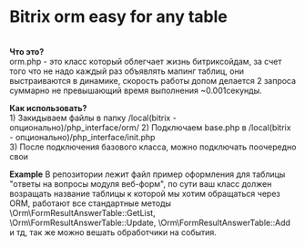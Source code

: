 <p>
<h1>Bitrix orm easy for any table</h1><br/>
<b>Что это?</b><br/>
orm.php - это класс который облегчает жизнь битриксойдам, за счет того что не надо каждый раз объявлять мапинг таблиц, 
они выстраиваются в динамике, скорость работы допом делается 2 запроса суммарно не превышающий время выполнения ~0.001секунды.<br/>
</p>
<p>
<b>Как использовать?</b></br>
1) Закидываем файлы в папку /local(bitrix - опционально)/php_interface/orm/
2) Подключаем base.php в /local(bitrix - опционально)/php_interface/init.php <br/>
3) После подключения базового класса, можно подключать поочередно свои <br/>
</p>
<p>
<b>Example</b>
В репозитории лежит файл пример оформления для таблицы "ответы на вопросы модуля веб-форм", по сути ваш класс должен возращать
название таблицы к которой мы хотим обращаться через ORM, работают все стандартные методы \Orm\FormResultAnswerTable::GetList, \Orm\FormResultAnswerTable::Update, \Orm\FormResultAnswerTable::Add и тд, так же
можно вешать обработчики на события.
</p>
